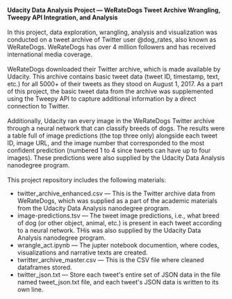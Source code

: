 **Udacity Data Analysis Project &mdash; WeRateDogs Tweet Archive Wrangling, Tweepy API Integration, and Analysis** \
 \
In this project, data exploration, wrangling, analysis and visualization was conducted on a tweet archive of Twitter user @dog_rates, also known as WeRateDogs. WeRateDogs has over 4 million followers and has received international media coverage. \
\
WeRateDogs downloaded their Twitter archive, which is made available by Udacity. This archive contains basic tweet data (tweet ID, timestamp, text, etc.) for all 5000+ of their tweets as they stood on August 1, 2017. As a part of this project, the basic tweet data from the archive was supplemented using the Tweepy API to capture additional information by a direct connection to Twitter. \
 \
Additionally, Udacity ran every image in the WeRateDogs Twitter archive through a neural network that can classify breeds of dogs. The results were a table full of image predictions (the top three only) alongside each tweet ID, image URL, and the image number that corresponded to the most confident prediction (numbered 1 to 4 since tweets can have up to four images). These predictions were also supplied by the Udacity Data Analysis nanodegree program. \
 \
This project repository includes the following materials:
- twitter_archive_enhanced.csv &mdash; This is the Twitter archive data from WeRateDogs, which was supplied as a part of the academic materials from the Udacity Data Analysis nanodegree program.
- image-predictions.tsv &mdash; The tweet image predictions, i.e., what breed of dog (or other object, animal, etc.) is present in each tweet according to a neural network. THis was also supplied by the Udacity Data Analysis nanodegree program.
- wrangle_act.ipynb &mdash; The jupter notebook documention, where codes, visualizations and narrative texts are created.
- twritter_archive_master.csv &mdash; This is the CSV file where cleaned dataframes stored.
- twitter_json.txt &mdash; Store each tweet's entire set of JSON data in the file named tweet_json.txt file, and each tweet's JSON data is written to its own line.
